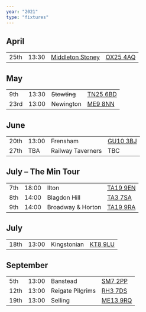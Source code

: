 ```yaml
---
year: "2021"
type: "fixtures"
---
```


## April

|  |  |  |  |
|:---|:---|:---|:---|
| 25th | 13:30 | [Middleton Stoney](2021/middleton-stoney) | [OX25 4AQ](https//goo.gl/maps/2oHFhgW7cVt) |

## May

|  |  |  |  |
|:---|:---|:---|:---|
| 9th | 13:30 | <del>Stowting</del> | [TN25 6BD](https//goo.gl/maps/5KNmaMe6Wb42) |
| 23rd | 13:00 | Newington | [ME9 8NN](https://goo.gl/maps/isDA8kEwT8EKzaEw8) |

## June

|  |  |  |  |
|:---|:---|:---|:---|
| 20th | 13:00 | Frensham | [GU10 3BJ](https//goo.gl/maps/xBUZvPU1vnK2) |
| 27th | TBA | Railway Taverners | TBC |

## July – The Min Tour

|  |  |  |  |
|:---|:---|:---|:---|
| 7th | 18:00 | Ilton | [TA19 9EN](https://goo.gl/maps/ic4ipRMjEteck7KE9) |
| 8th | 14:00 | Blagdon Hill | [TA3 7SA](https//goo.gl/maps/H6iLZLNcja12) |
| 9th | 14:00 | Broadway & Horton | [TA19 9RA](https//goo.gl/maps/hVamJL8if6v) |

## July

|  |  |  |  |
|:---|:---|:---|:---|
| 18th | 13:00 | Kingstonian | [KT8 9LU](https//goo.gl/maps/4kwjPyThUMkyQfhe8) |

## September

|  |  |  |  |
|:---|:---|:---|:---|
| 5th | 13:00 | Banstead | [SM7 2PP](https://goo.gl/maps/nv7dov2xsYvUnRay5) |
| 12th | 13:00 | Reigate Pilgrims | [RH3 7DS](https//goo.gl/maps/APtKSjuaQ5v) |
| 19th | 13:00 | Selling | [ME13 9RQ](https//goo.gl/maps/QeLhjBkEbJr) |
